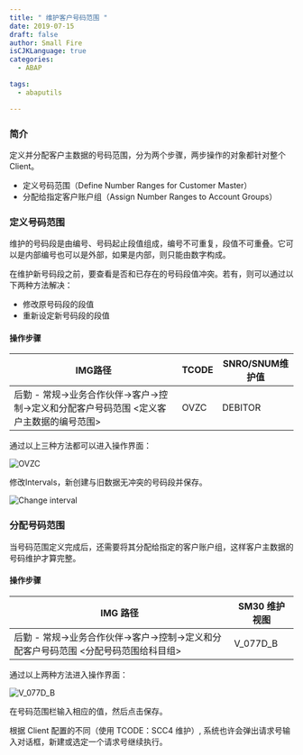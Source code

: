```yaml
---
title: " 维护客户号码范围 "
date: 2019-07-15
draft: false
author: Small Fire
isCJKLanguage: true
categories: 
  - ABAP

tags: 
  - abaputils

---
```


### 简介

定义并分配客户主数据的号码范围，分为两个步骤，两步操作的对象都针对整个 Client。

- 定义号码范围（Define Number Ranges for Customer Master）
- 分配给指定客户账户组（Assign Number Ranges to Account Groups）

### 定义号码范围

维护的号码段是由编号、号码起止段值组成，编号不可重复，段值不可重叠。它可以是内部编号也可以是外部，如果是内部，则只能由数字构成。

在维护新号码段之前，要查看是否和已存在的号码段值冲突。若有，则可以通过以下两种方法解决：

- 修改原号码段的段值
- 重新设定新号码段的段值

#### 操作步骤

| IMG路径                                                      | TCODE | SNRO/SNUM维护值 |
| ------------------------------------------------------------ | ----- | --------------- |
| 后勤 - 常规→业务合作伙伴→客户→控制→定义和分配客户号码范围 <定义客户主数据的编号范围> | OVZC  | DEBITOR         |

通过以上三种方法都可以进入操作界面：

![OVZC](/images/ABAP/ABAP_NumberRange6.png)

修改Intervals，新创建与旧数据无冲突的号码段并保存。

![Change interval](/images/ABAP/ABAP_NumberRange7.png)

### 分配号码范围

当号码范围定义完成后，还需要将其分配给指定的客户账户组，这样客户主数据的号码维护才算完整。

#### 操作步骤

| **IMG** **路径**                                             | **SM30** **维护视图** |
| ------------------------------------------------------------ | --------------------- |
| 后勤 - 常规→业务合作伙伴→客户→控制→定义和分配客户号码范围 <分配号码范围给科目组> | V_077D_B              |

通过以上两种方法进入操作界面：

![V_077D_B](/images/ABAP/ABAP_NumberRange8.png)

在号码范围栏输入相应的值，然后点击保存。

根据 Client 配置的不同（使用 TCODE：SCC4 维护）, 系统也许会弹出请求号输入对话框，新建或选定一个请求号继续执行。

